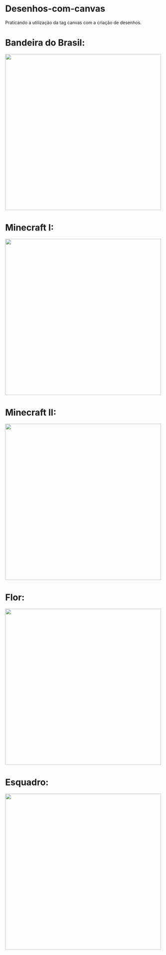 # Desenhos-com-canvas
Praticando a utilização da tag canvas com a criação de desenhos.

# Bandeira do Brasil:
<img width="500" src="https://user-images.githubusercontent.com/102433664/206336947-913abd36-7be4-4e6c-a217-cb466ed7d0de.png">

# Minecraft I:
<img width="500" src="https://user-images.githubusercontent.com/102433664/206337299-ad9b5ae4-7f80-4a9a-b557-33d1dedc5087.png">

# Minecraft II:
<img width="500" src="https://user-images.githubusercontent.com/102433664/206337433-bf09888b-babc-43f8-a6ef-c4431d22b4db.png">

# Flor:
<img width="500" src="https://user-images.githubusercontent.com/102433664/206337203-9e7901af-0e7a-495e-a1ea-d138067e23f9.png">

# Esquadro:
<img width="500" src="https://user-images.githubusercontent.com/102433664/206337375-29924514-d924-458a-93b3-f9c7c691f06b.png">
